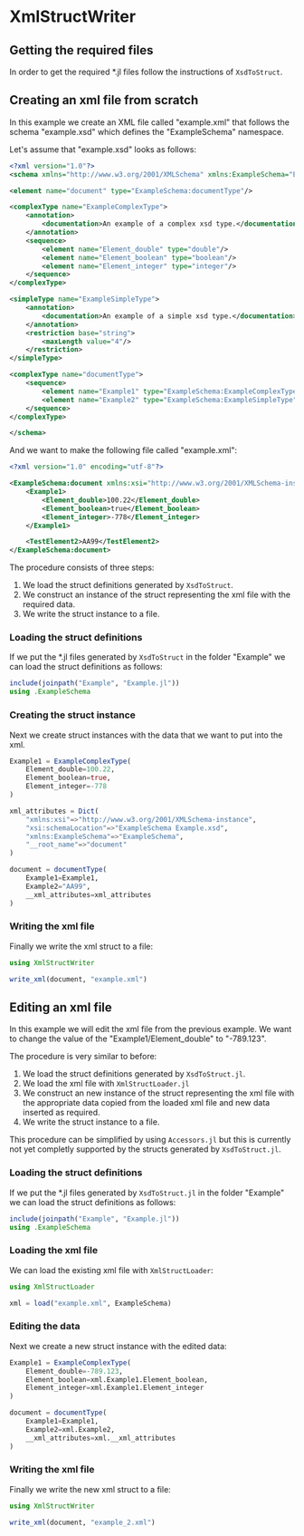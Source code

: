 # XmlStructWriter

## Getting the required files

In order to get the required *.jl files follow the instructions of `XsdToStruct`.

## Creating an xml file from scratch

In this example we create an XML file called "example.xml" that follows the schema "example.xsd" which defines the "ExampleSchema" namespace.

Let's assume that "example.xsd" looks as follows:

```xml
<?xml version="1.0"?>
<schema xmlns="http://www.w3.org/2001/XMLSchema" xmlns:ExampleSchema="ExampleSchema" targetNamespace="ExampleSchema">

<element name="document" type="ExampleSchema:documentType"/>

<complexType name="ExampleComplexType">
    <annotation>
        <documentation>An example of a complex xsd type.</documentation>
    </annotation>
    <sequence>
        <element name="Element_double" type="double"/>
        <element name="Element_boolean" type="boolean"/>
        <element name="Element_integer" type="integer"/>
    </sequence>
</complexType>

<simpleType name="ExampleSimpleType">
    <annotation>
        <documentation>An example of a simple xsd type.</documentation>
    </annotation>
    <restriction base="string">
        <maxLength value="4"/>
    </restriction>
</simpleType>

<complexType name="documentType">
    <sequence>
        <element name="Example1" type="ExampleSchema:ExampleComplexType"/>
        <element name="Example2" type="ExampleSchema:ExampleSimpleType"/>
    </sequence>
</complexType>

</schema>
```

And we want to make the following file called "example.xml":

```xml
<?xml version="1.0" encoding="utf-8"?>

<ExampleSchema:document xmlns:xsi="http://www.w3.org/2001/XMLSchema-instance" xsi:schemaLocation="ExampleSchema Example.xsd" xmlns:ExampleSchema="ExampleSchema">
    <Example1>
        <Element_double>100.22</Element_double>
        <Element_boolean>true</Element_boolean>
        <Element_integer>-778</Element_integer>
    </Example1>

    <TestElement2>AA99</TestElement2>
</ExampleSchema:document>
```

The procedure consists of three steps:

1. We load the struct definitions generated by `XsdToStruct`.
2. We construct an instance of the struct representing the xml file with the required data.
3. We write the struct instance to a file.

### Loading the struct definitions

If we put the *.jl files generated by `XsdToStruct` in the folder "Example" we can load the struct definitions as follows:

```julia
include(joinpath("Example", "Example.jl"))
using .ExampleSchema
```

### Creating the struct instance

Next we create struct instances with the data that we want to put into the xml.

```julia
Example1 = ExampleComplexType(
    Element_double=100.22,
    Element_boolean=true,
    Element_integer=-778
)

xml_attributes = Dict(
    "xmlns:xsi"=>"http://www.w3.org/2001/XMLSchema-instance",
    "xsi:schemaLocation"=>"ExampleSchema Example.xsd",
    "xmlns:ExampleSchema"=>"ExampleSchema",
    "__root_name"=>"document"
)

document = documentType(
    Example1=Example1,
    Example2="AA99",
    __xml_attributes=xml_attributes
)
```

### Writing the xml file

Finally we write the xml struct to a file:

```julia
using XmlStructWriter

write_xml(document, "example.xml")
```

## Editing an xml file

In this example we will edit the xml file from the previous example. We want to change the value of the "Example1/Element_double" to "-789.123".

The procedure is very similar to before:

1. We load the struct definitions generated by `XsdToStruct.jl`.
2. We load the xml file with `XmlStructLoader.jl`
3. We construct an new instance of the struct representing the xml file with the appropriate data copied from the loaded xml file and new data inserted as required.
4. We write the struct instance to a file.

This procedure can be simplified by using `Accessors.jl` but this is currently not yet completly supported by the structs generated by `XsdToStruct.jl`.

### Loading the struct definitions

If we put the *.jl files generated by `XsdToStruct.jl` in the folder "Example" we can load the struct definitions as follows:

```julia
include(joinpath("Example", "Example.jl"))
using .ExampleSchema
```

### Loading the xml file

We can load the existing xml file with `XmlStructLoader`:

```julia
using XmlStructLoader

xml = load("example.xml", ExampleSchema)
```

### Editing the data

Next we create a new struct instance with the edited data:

```julia
Example1 = ExampleComplexType(
    Element_double=-789.123,
    Element_boolean=xml.Example1.Element_boolean,
    Element_integer=xml.Example1.Element_integer
)

document = documentType(
    Example1=Example1,
    Example2=xml.Example2,
    __xml_attributes=xml.__xml_attributes
)
```

### Writing the xml file

Finally we write the new xml struct to a file:

```julia
using XmlStructWriter

write_xml(document, "example_2.xml")
```
